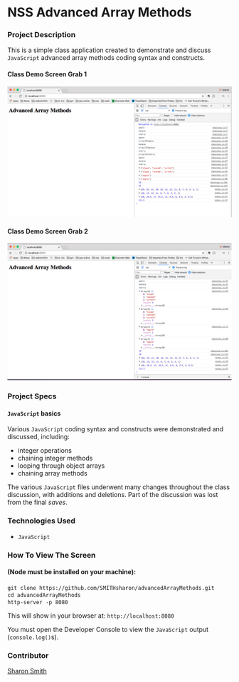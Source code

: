 # NSS Advanced Array Methods

### Project Description 
This is a simple class application created to demonstrate and discuss `JavaScript` advanced array methods coding syntax and constructs. 


#### Class Demo Screen Grab 1
![Class Demo Screen Grab 1](https://raw.githubusercontent.com/SMITHsharon/advancedArrayMethods/screens/screens/Advanced%20Array%20Methods%20on%20Launch.png)

#### Class Demo Screen Grab 2
![Class Demo Screen Grab 2](https://raw.githubusercontent.com/SMITHsharon/advancedArrayMethods/screens/screens/Advanced%20Array%20Methods%202.png)


### Project Specs
#### `JavaScript` basics
Various `JavaScript` coding syntax and constructs were demonstrated and discussed, including:
- integer operations
- chaining integer methods
- looping through object arrays
- chaining array methods

The various `JavaScript` files underwent many changes throughout the class discussion, with additions and deletions. Part of the discussion was lost from the final *saves*. 


### Technologies Used
- `JavaScript`


### How To View The Screen 
#### (Node must be installed on your machine):
```
git clone https://github.com/SMITHsharon/advancedArrayMethods.git
cd advancedArrayMethods
http-server -p 8080
```

This will show in your browser at: `http://localhost:8080`

You must open the Developer Console to view the `JavaScript` output (`console.log()`s).


### Contributor
[Sharon Smith](https://github.com/SMITHsharon)
